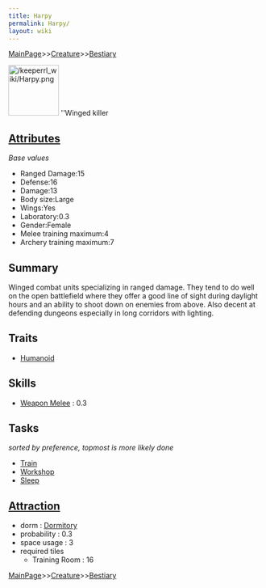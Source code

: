 ```yaml
---
title: Harpy
permalink: Harpy/
layout: wiki
---
```


[MainPage](/keeperrl_wiki/ "wikilink")>>[Creature](/keeperrl_wiki/Creature_Guide "wikilink")>>[Bestiary](/keeperrl_wiki/Bestiary "wikilink")

<img src="/keeperrl_wiki/Harpy.png" title="fig:/keeperrl_wiki/Harpy.png" alt="/keeperrl_wiki/Harpy.png" width="100" />
''Winged killer

[Attributes](/keeperrl_wiki/Attributes "wikilink")
-------------------------------------

*Base values*

-   Ranged Damage:15
-   Defense:16
-   Damage:13
-   Body size:Large
-   Wings:Yes
-   Laboratory:0.3
-   Gender:Female
-   Melee training maximum:4
-   Archery training maximum:7

Summary
-------

Winged combat units specializing in ranged damage. They tend to do well
on the open battlefield where they offer a good line of sight during
daylight hours and an ability to shoot down on enemies from above. Also
decent at defending dungeons especially in long corridors with lighting.

Traits
------

-   [Humanoid](/keeperrl_wiki/Humanoid "wikilink")

Skills
------

-   [Weapon Melee](/keeperrl_wiki/Weapon_Melee "wikilink") : 0.3

Tasks
-----

*sorted by preference, topmost is more likely done*

-   [Train](/keeperrl_wiki/Training_Room "wikilink")
-   [Workshop](/keeperrl_wiki/Manufactories "wikilink")
-   [Sleep](/keeperrl_wiki/Dormitory "wikilink")

[Attraction](/keeperrl_wiki/Immigration "wikilink")
-------------------------------------

-   dorm : [Dormitory](/keeperrl_wiki/Dormitory "wikilink")
-   probability : 0.3
-   space usage : 3
-   required tiles
    -   Training Room : 16

[MainPage](/keeperrl_wiki/ "wikilink")>>[Creature](/keeperrl_wiki/Creature_Guide "wikilink")>>[Bestiary](/keeperrl_wiki/Bestiary "wikilink")

